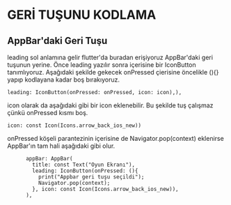# GERİ TUŞUNU KODLAMA
## AppBar'daki Geri Tuşu
leading sol anlamına gelir flutter'da buradan erişiyoruz AppBar'daki geri tuşunun yerine. Önce leading yazılır sonra içerisine bir IconButton tanımlıyoruz. Aşağıdaki şekilde gekecek onPressed çierisine öncelikle (){} yapıp kodlayana kadar boş bırakıyoruz. 
```
leading: IconButton(onPressed: onPressed, icon: icon),),
```
icon olarak da aşağıdaki gibi bir icon eklenebilir. Bu şekilde tuş çalışmaz çünkü onPressed kısmı boş.
```
icon: const Icon(Icons.arrow_back_ios_new))
```
onPressed köşeli parantezinin içerisine de Navigator.pop(context) eklenirse AppBar'ın tam hali aşağıdaki gibi olur.
```
      appBar: AppBar(
        title: const Text("Oyun Ekranı"),
        leading: IconButton(onPressed: (){
          print("Appbar geri tuşu seçildi");
          Navigator.pop(context);
        }, icon: const Icon(Icons.arrow_back_ios_new)),
      ),
```
